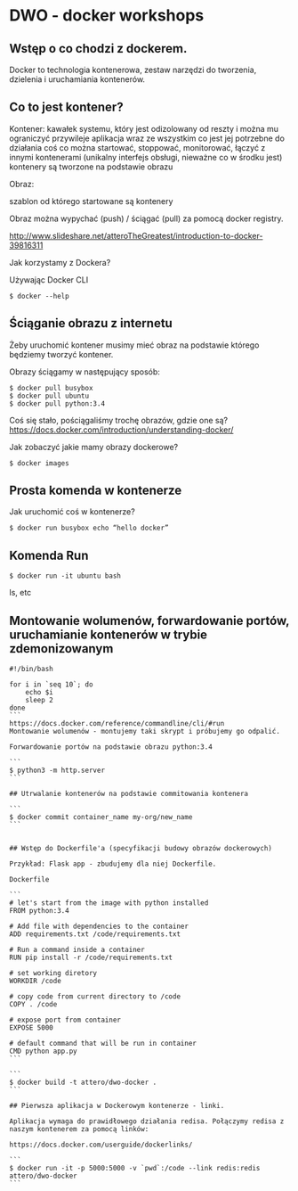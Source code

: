 # DWO - docker workshops

## Wstęp o co chodzi z dockerem.

Docker to technologia kontenerowa, zestaw narzędzi do tworzenia, dzielenia i uruchamiania kontenerów.

## Co to jest kontener?

Kontener:
kawałek systemu, który jest odizolowany od reszty i można mu ograniczyć przywileje
aplikacja wraz ze wszystkim co jest jej potrzebne do działania
coś co można startować, stoppować, monitorować, łączyć z innymi kontenerami (unikalny interfejs obsługi, nieważne co w środku jest)
kontenery są tworzone na podstawie obrazu

Obraz:

szablon od którego startowane są kontenery

Obraz można wypychać (push) / ściągać  (pull) za pomocą docker registry.

http://www.slideshare.net/atteroTheGreatest/introduction-to-docker-39816311

Jak korzystamy z Dockera?

Używając Docker CLI

```
$ docker --help
```

## Ściąganie obrazu z internetu

Żeby uruchomić kontener musimy mieć obraz na podstawie którego będziemy tworzyć kontener.

Obrazy ściągamy w następujący sposób:

```
$ docker pull busybox
$ docker pull ubuntu
$ docker pull python:3.4
```


Coś się stało, pościągaliśmy trochę obrazów, gdzie one są?
https://docs.docker.com/introduction/understanding-docker/

Jak zobaczyć jakie mamy obrazy dockerowe?

```
$ docker images
```

## Prosta komenda w kontenerze
Jak uruchomić coś w kontenerze?

```
$ docker run busybox echo “hello docker”
```

## Komenda Run

```
$ docker run -it ubuntu bash
```

ls, etc

## Montowanie wolumenów, forwardowanie portów, uruchamianie kontenerów w trybie zdemonizowanym


````
#!/bin/bash

for i in `seq 10`; do
    echo $i
    sleep 2
done
```
https://docs.docker.com/reference/commandline/cli/#run
Montowanie wolumenów - montujemy taki skrypt i próbujemy go odpalić.

Forwardowanie portów na podstawie obrazu python:3.4

```
$ python3 -m http.server
```

## Utrwalanie kontenerów na podstawie commitowania kontenera

```
$ docker commit container_name my-org/new_name
```


## Wstęp do Dockerfile'a (specyfikacji budowy obrazów dockerowych)

Przykład: Flask app - zbudujemy dla niej Dockerfile.

Dockerfile

```
# let's start from the image with python installed
FROM python:3.4

# Add file with dependencies to the container
ADD requirements.txt /code/requirements.txt

# Run a command inside a container
RUN pip install -r /code/requirements.txt

# set working diretory
WORKDIR /code

# copy code from current directory to /code
COPY . /code

# expose port from container
EXPOSE 5000

# default command that will be run in container
CMD python app.py
```

```
$ docker build -t attero/dwo-docker .
```

## Pierwsza aplikacja w Dockerowym kontenerze - linki.

Aplikacja wymaga do prawidłowego działania redisa. Połączymy redisa z naszym kontenerem za pomocą linków:

https://docs.docker.com/userguide/dockerlinks/

```
$ docker run -it -p 5000:5000 -v `pwd`:/code --link redis:redis attero/dwo-docker
```
